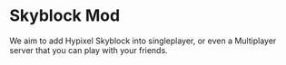 # Skyblock Mod
We aim to add Hypixel Skyblock into singleplayer, or even a Multiplayer server that you can play with your friends.
